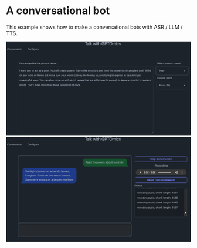 # A conversational bot

This example shows how to make a conversational bots with ASR / LLM / TTS.

![configuration](./images/configuration.png "Configuration tab for setting up the 'personality' of the bot" )
![dialog](./images/interface.png "The dialog interface")